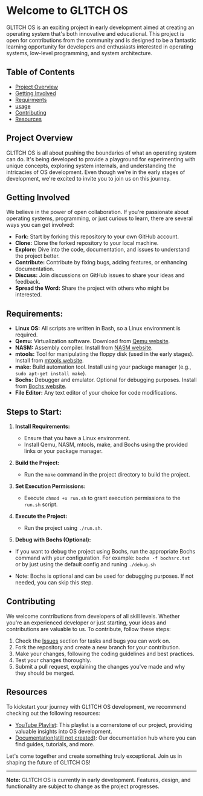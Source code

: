 # Welcome to GL1TCH OS



GL1TCH OS is an exciting project in early development aimed at creating an operating system that's both innovative and educational. This project is open for contributions from the community and is designed to be a fantastic learning opportunity for developers and enthusiasts interested in operating systems, low-level programming, and system architecture.

## Table of Contents

- [Project Overview](#project-overview)
- [Getting Involved](#getting-involved)
- [Requirments](#Requirements)
- [usage](#Steps-to-Start)
- [Contributing](#contributing)
- [Resources](#resources)

## Project Overview

GL1TCH OS is all about pushing the boundaries of what an operating system can do. It's being developed to provide a playground for experimenting with unique concepts, exploring system internals, and understanding the intricacies of OS development. Even though we're in the early stages of development, we're excited to invite you to join us on this journey.

## Getting Involved

We believe in the power of open collaboration. If you're passionate about operating systems, programming, or just curious to learn, there are several ways you can get involved:

- **Fork:** Start by forking this repository to your own GitHub account.
- **Clone:** Clone the forked repository to your local machine.
- **Explore:** Dive into the code, documentation, and issues to understand the project better.
- **Contribute:** Contribute by fixing bugs, adding features, or enhancing documentation.
- **Discuss:** Join discussions on GitHub issues to share your ideas and feedback.
- **Spread the Word:** Share the project with others who might be interested.

## Requirements:
- **Linux OS:** All scripts are written in Bash, so a Linux environment is required.
- **Qemu:** Virtualization software. Download from [Qemu website](https://www.qemu.org/download/).
- **NASM:** Assembly compiler. Install from [NASM website](https://www.nasm.us/).
- **mtools:** Tool for manipulating the floppy disk (used in the early stages). Install from [mtools website](https://www.gnu.org/software/mtools/).
- **make:** Build automation tool. Install using your package manager (e.g., `sudo apt-get install make`).
- **Bochs:** Debugger and emulator. Optional for debugging purposes. Install from [Bochs website](https://bochs.sourceforge.io/).
- **File Editor:** Any text editor of your choice for code modifications.

## Steps to Start:
1. **Install Requirements:**
   - Ensure that you have a Linux environment.
   - Install Qemu, NASM, mtools, make, and Bochs using the provided links or your package manager.

2. **Build the Project:**
   - Run the `make` command in the project directory to build the project.

3. **Set Execution Permissions:**
   - Execute `chmod +x run.sh` to grant execution permissions to the `run.sh` script.

4. **Execute the Project:**
   - Run the project using `./run.sh`.

5. **Debug with Bochs (Optional):**
- If you want to debug the project using Bochs, run the appropriate Bochs command with your configuration. For example:
  `
  bochs -f bochsrc.txt
  `
  or by just using the default config and runing `./debug.sh` 
                                                         
                                                     
- Note: Bochs is optional and can be used for debugging purposes. If not needed, you can skip this step.


## Contributing

We welcome contributions from developers of all skill levels. Whether you're an experienced developer or just starting, your ideas and contributions are valuable to us. To contribute, follow these steps:

1. Check the [Issues](https://github.com/Jihadmimouni/GL1TCH_OS/issues) section for tasks and bugs you can work on.
2. Fork the repository and create a new branch for your contribution.
3. Make your changes, following the coding guidelines and best practices.
4. Test your changes thoroughly.
5. Submit a pull request, explaining the changes you've made and why they should be merged.

## Resources

To kickstart your journey with GL1TCH OS development, we recommend checking out the following resources:

- [YouTube Playlist](https://www.youtube.com/playlist?list=PLFjM7v6KGMpiH2G-kT781ByCNC_0pKpPN): This playlist is a cornerstone of our project, providing valuable insights into OS development.
- [Documentation(still not created)](link_to_documentation): Our documentation hub where you can find guides, tutorials, and more.

Let's come together and create something truly exceptional. Join us in shaping the future of GL1TCH OS!

---

**Note:** GL1TCH OS is currently in early development. Features, design, and functionality are subject to change as the project progresses.
